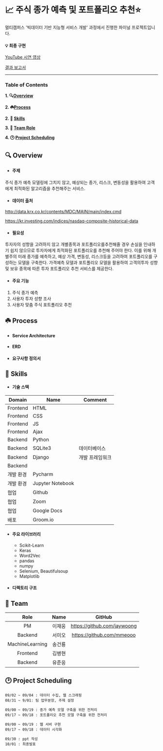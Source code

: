 # :chart_with_upwards_trend: 주식 종가 예측 및 포트폴리오 추천:star:

멀티캠퍼스  '빅데이터 기반 지능형 서비스 개발'  과정에서 진행한 파이널 프로젝트입니다.



#### **:bulb: 최종 구현**

[YouTube 시연 영상](url첨부)

[결과 보고서]()

---



### Table of Contents

**1. :mag:[Overview](#idx1)**

**2.  :shamrock:[Process](idx2)**

**2. :book: [Skills](#idx2)**

**3. :dancers: [Team Role](#idx3)**

**4. :clock2: [Project Scheduling](#idx4)**





## :mag: Overview <a id="idx1"></a> 

- #### **주제**

주식 종가 예측 모델링에 그치지 않고, 예상되는 종가, 리스크, 변동성을 활용하여 고객에게 최적화된 알고리즘을 추천해주는 서비스. 



- #### **데이터 출처**

http://data.krx.co.kr/contents/MDC/MAIN/main/index.cmd

https://kr.investing.com/indices/nasdaq-composite-historical-data



- #### **필요성** 

투자자의 성향을 고려하지 않고 개별종목과 포트폴리오를추천해줄 경우 손실을 인내하기 쉽지 않으므로 투자자에게 최적화된 포트폴리오를 추천해 주어야 한다. 이를 위해 개별주의 미래 종가를 예측하고, 예상 가격, 변동성, 리스크등을 고려하여 포트폴리오를 구성하는 모델을 구축한다. 가격예측 모델과 포트폴리오 모델을 활용하여 고객의투자 성향 및 보유 종목에 따른 투자 포트폴리오 추천 서비스를 제공한다.



- #### 주요 기능

1. 주식 종가 예측
2. 사용자 투자 성향 조사
3. 사용자 맞춤 주식 포트폴리오 추천





##  :shamrock: Process <a id= 'idx2'></a>

- #### Service Architecture

- #### ERD

- #### 요구사항 정의서







 ## :book: Skills <a id="idx3"></a>

- #### 기술 스택

| Domain    | Name             | Comment         |
| --------- | ---------------- | --------------- |
| Frontend  | HTML             |                 |
| Frontend  | CSS              |                 |
| Frontend  | JS               |                 |
| Frontend  | Ajax             |                 |
| Backend   | Python           |                 |
| Backend   | SQLite3          | 데이터베이스    |
| Backend   | Django           | 개발 프레임워크 |
| Backend   |                  |                 |
| 개발 환경 | Pycharm          |                 |
| 개발 환경 | Jupyter Notebook |                 |
| 협업      | Github           |                 |
| 협업      | Zoom             |                 |
| 협업      | Google Docs      |                 |
| 배포      | Groom.io         |                 |



- #### 주요 라이브러리

  - Scikit-Learn
  - Keras
  - Word2Vec
  - pandas
  - numpy
  - Selenium, Beautifulsoup
  - Matplotlib



- #### 디렉토리 구조







## :dancers: Team  <a id="idx4"></a>

|       Role       |  Name  |          GitHub           |
| :--------------: | :----: | :-----------------------: |
|        PM        | 이재웅 | https://github.com/jaywoong |
|     Backend     | 서미오 | https://github.com/mmeooo |
| MachineLearning | 송건룡 |                           |
|    Frontend     | 김병현 |                           |
|     Backend     | 유준웅 |                           |





## :clock2: Project Scheduling <a id="idx5"></a>

```
09/02 ~ 09/04 : 데이터 수집, 웹 스크래핑
08/31 ~ 9/01: 팀 업무분장, 주제 설정

09/00 ~ 09/19 : 종가 예측 모델 구축을 위한 전처리
09/17 ~ 09/18 : 포트폴리오 추천 모델 구축을 위한 전처리

09/00 ~ 09/19 : 웹 서버 구현
09/17 ~ 09/18 : 데이터 시각화

09/30 : ppt 작성
10/01 : 최종발표
```





